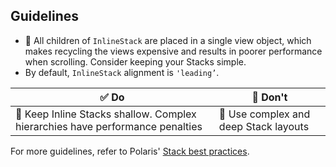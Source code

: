 ## Guidelines

- 📱 All children of `InlineStack` are placed in a single view object, which makes recycling the views expensive and results in poorer performance when scrolling. Consider keeping your Stacks simple.
- By default, `InlineStack` alignment is `'leading’`.

| ✅ Do                                                                         | 🛑 Don't                              |
| ----------------------------------------------------------------------------- | ------------------------------------- |
| 📱 Keep Inline Stacks shallow. Complex hierarchies have performance penalties | 📱 Use complex and deep Stack layouts |

For more guidelines, refer to Polaris' [Stack best practices](https://polaris.shopify.com/components/layout-and-structure/stack#best-practices).
